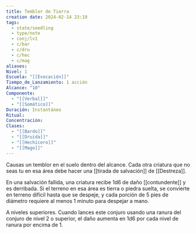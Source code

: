 ```yaml
---
title: Temblor de Tierra
creation date: 2024-02-14 23:19
tags:
  - state/seedling
  - type/note
  - conj/lv1
  - c/bar
  - c/dru
  - c/hec
  - c/mag
aliases: 
Nivel: 1
Escuela: "[[Evocación]]"
Tiempo_de_Lanzamiento: 1 acción
Alcance: "10"
Componente:
  - "[[Verbal]]"
  - "[[Somático]]"
Duración: Instantáneo
Ritual: 
Concentración: 
Clases:
  - "[[Bardo]]"
  - "[[Druida]]"
  - "[[Hechicero]]"
  - "[[Mago]]"
---
```

Causas un temblor en el suelo dentro del alcance. Cada otra criatura que no seas tu en esa área debe hacer una [[tirada de salvación]] de [[Destreza]]. 

En una salvación fallida, una criatura recibe 1d6 de daño [[contundente]] y es derribada. Si el terreno en esa área es tierra o piedra suelta, se convierte en terreno difícil hasta que se despeje, y cada porción de 5 pies de diámetro requiere al menos 1 minuto para despejar a mano.

A niveles superiores. Cuando lances este conjuro usando una ranura del conjuro de nivel 2 o superior, el daño aumenta en 1d6 por cada nivel de ranura por encima de 1.
